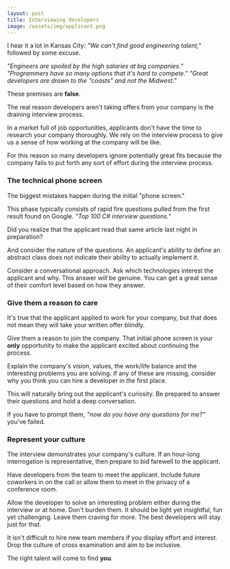 ```yaml
---
layout: post
title: Interviewing developers
image: /assets/img/applicant.png
---
```


I hear it a lot in Kansas City: _"We can't find good engineering talent,"_ followed 
by some excuse. 

_"Engineers are spoiled by the high salaries at big companies."
"Programmers have so many options that it's hard to compete."
"Great developers are drawn to the "coasts" and not the Midwest."_

These premises are __false__.

The real reason developers aren't taking offers from your company 
is the draining interview process.

In a market full of job opportunities, applicants don't have the time 
to research your company thoroughly. We rely on the interview process 
to give us a sense of how working at the company will be like.

For this reason so many developers ignore potentially great 
fits because the company fails to put forth any sort of effort during 
the interview process.

### The technical phone screen

The biggest mistakes happen during the initial "phone screen." 

This phase typically consists of rapid fire questions pulled from 
the first result found on Google. _"Top 100 C# interview questions."_

Did you realize that the applicant read that same article last night in preparation?

And consider the nature of the questions. An applicant's ability to 
define an abstract class does not indicate their ability to 
actually implement it.

Consider a conversational approach. Ask which technologies 
interest the applicant and why. This answer _will_ be genuine. You can 
get a great sense of their comfort level based on how they answer.

### Give them a reason to care

It's true that the applicant applied to work for your company, 
but that does not mean they will take your written offer blindly.

Give them a reason to join the company. That initial phone screen is 
your __only__ opportunity to make the applicant excited about continuing 
the process. 

Explain the company's vision, values, the work/life balance and 
the interesting problems you are solving. If any of 
these are missing, consider why you think you can hire a developer 
in the first place.

This will naturally bring out the applicant's curiosity. Be 
prepared to answer their questions and hold a deep conversation.

If you have to prompt them, _"now do you have any questions for me?"_ 
you've failed. 

### Represent your culture

The interview demonstrates your company's culture. If an hour-long 
interrogation is representative, then prepare to bid farewell to the 
applicant.

Have developers from the team to meet the applicant. Include 
future coworkers in on the call or allow them to meet in the privacy 
of a conference room.

Allow the developer to solve an interesting problem either during the 
interview or at home. Don't burden them. It should be light yet 
insightful, fun yet challenging. Leave them craving for more. The best 
developers will stay just for that.

It isn't difficult to hire new team members if you display effort and 
interest.
Drop the culture of cross examination and aim to be inclusive. 

The right talent will come to find __you__.


